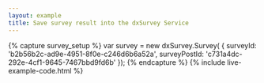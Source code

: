 ```yaml
---
layout: example
title: Save survey result into the dxSurvey Service
---
```

{% capture survey_setup %}
var survey = new dxSurvey.Survey(
    { 
        surveyId: 'b2b56b2c-ad9e-4951-8f0e-c246d6b6a52a',
        surveyPostId: 'c731a4dc-292e-4cf1-9645-7467bbd9fd6b'
    });
{% endcapture %}
{% include live-example-code.html %}